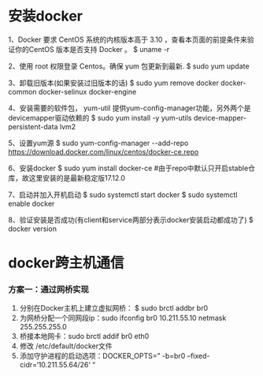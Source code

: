 # 安装docker
1、Docker 要求 CentOS 系统的内核版本高于 3.10 ，查看本页面的前提条件来验证你的CentOS 版本是否支持 Docker 。
$ uname -r

2、使用 root 权限登录 Centos。确保 yum 包更新到最新.
$ sudo yum update

3、卸载旧版本(如果安装过旧版本的话)
$ sudo yum remove docker  docker-common docker-selinux docker-engine

4、安装需要的软件包， yum-util 提供yum-config-manager功能，另外两个是devicemapper驱动依赖的
$ sudo yum install -y yum-utils device-mapper-persistent-data lvm2

5、设置yum源
$ sudo yum-config-manager --add-repo https://download.docker.com/linux/centos/docker-ce.repo

6、安装docker
$ sudo yum install docker-ce  #由于repo中默认只开启stable仓库，故这里安装的是最新稳定版17.12.0

7、启动并加入开机启动
$ sudo systemctl start docker
$ sudo systemctl enable docker

8、验证安装是否成功(有client和service两部分表示docker安装启动都成功了)
$ docker version

# docker跨主机通信
### 方案一：通过网桥实现
1. 分别在Docker主机上建立虚拟网桥： $ sudo brctl addbr br0
2. 为网桥分配一个同网段ip：sudo ifconfig br0 10.211.55.10 netmask 255.255.255.0
3. 桥接本地网卡：sudo brctl addif br0 eth0
4. 修改 /etc/default/docker文件
5. 添加守护进程的启动选项：DOCKER_OPTS=” -b=br0 –fixed-cidr=‘10.211.55.64/26‘ “
